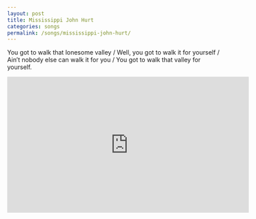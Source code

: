```yaml
---
layout: post
title: Mississippi John Hurt
categories: songs
permalink: /songs/mississippi-john-hurt/
---
```


You got to walk that lonesome valley / Well, you got to walk it for yourself / Ain’t nobody else can walk it for you / You got to walk that valley for yourself.

<div class="youtube-embed-container">
	<iframe width="560" height="315" src="https://www.youtube.com/embed/62XMNCPyYG8" title="YouTube video player" frameborder="0" allow="accelerometer; autoplay; clipboard-write; encrypted-media; gyroscope; picture-in-picture" allowfullscreen></iframe>
</div>
